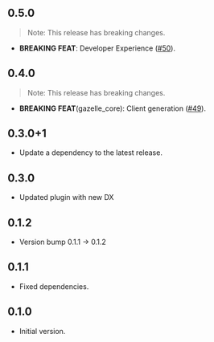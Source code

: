 ## 0.5.0

> Note: This release has breaking changes.

 - **BREAKING** **FEAT**: Developer Experience ([#50](https://github.com/intales/gazelle/issues/50)).

## 0.4.0

> Note: This release has breaking changes.

 - **BREAKING** **FEAT**(gazelle_core): Client generation ([#49](https://github.com/intales/gazelle/issues/49)).

## 0.3.0+1

 - Update a dependency to the latest release.

## 0.3.0

 - Updated plugin with new DX

## 0.1.2

 - Version bump 0.1.1 -> 0.1.2

## 0.1.1

 - Fixed dependencies.

## 0.1.0

- Initial version.
